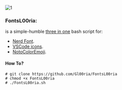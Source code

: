 ![ 1 ](https://github.com/Gl00ria/FontsL00ria/tree/main/screenshot)
### FontsL00ria:

is a simple-humble [three in one](https://www.nescafe.com/gb/our-coffees/in1/nescafe-3in1/) bash script for:
* [Nerd Font](https://github.com/ryanoasis/nerd-fonts).
* [VSCode icons](https://github.com/microsoft/vscode-codicons/raw/main/dist/codicon.ttf).
* [NotoColorEmoji](https://github.com/googlefonts/noto-emoji).

#### How To?
```
# git clone https://github.com/Gl00ria/FontsL00ria
# chmod +x FontsL00ria
# ./FontsL00ria.sh
```

